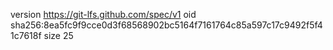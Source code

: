 version https://git-lfs.github.com/spec/v1
oid sha256:8ea5fc9f9cce0d3f68568902bc5164f7161764c85a597c17c9492f5f41c7618f
size 25
